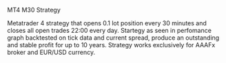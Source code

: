MT4 M30 Strategy

Metatrader 4 strategy that opens 0.1 lot position every 30 minutes and closes all open trades 22:00 every day.
Startegy as seen in  perfomance graph backtested on tick data and current spread, produce an outstanding and stable profit for up to 10 years.
Strategy works exclusively for AAAFx broker and EUR/USD currency.
